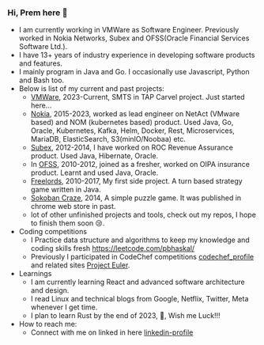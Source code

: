 ### Hi, Prem here 👋

- I am currently working in VMWare as Software Engineer. Previously worked in Nokia Networks, Subex and OFSS(Oracle Financial Services Software Ltd.).
- I have 13+ years of industry experience in developing software products and features.
- I mainly program in Java and Go. I occasionally use Javascript, Python and Bash too.
- Below is list of my current and past projects:
  -  [VMWare](https://www.vmware.com), 2023-Current, SMTS in TAP Carvel project. Just started here...
  -  [Nokia](https://www.nokia.com/), 2015-2023, worked as lead engineer on NetAct (VMware based) and NOM (kubernetes based) product. Used Java, Go, Oracle, Kubernetes, Kafka, Helm, Docker, Rest, Microservices, MariaDB, ElasticSearch, S3(minIO/Noobaa) etc.
  - [Subex](https://www.subex.com/), 2012-2014, I have worked on ROC Revenue Assurance product. Used Java, Hibernate, Oracle.
  - In [OFSS](https://www.linkedin.com/company/oracle-financial-services-software-limited/?originalSubdomain=in), 2010-2012, joined as a fresher, worked on OIPA insurance product. Learnt and used Java, Oracle.
  - [Freelords](https://sourceforge.net/projects/freelords/), 2010-2017, My first side project. A turn based strategy game written in Java.
  - [Sokoban Craze](https://github.com/prembhaskal/sokoban), 2014, A simple puzzle game. It was published in chrome web store in past.
  - lot of other unfinished projects and tools, check out my repos, I hope to finish them soon 😢.
- Coding competitions
  - I Practice data structure and algorithms to keep my knowledge and coding skills fresh https://leetcode.com/pbhaskal/ 
  - Previously I participated in CodeChef competitions [codechef_profile](https://www.codechef.com/users/defacto) and related sites [Project Euler](https://projecteuler.net/progress=prembhaskal).
- Learnings
  - I am currently learning React and advanced software architecture and design.
  - I read Linux and technical blogs from Google, Netflix, Twitter, Meta whenever I get time.
  - I plan to learn Rust by the end of 2023, 🤞, Wish me Luck!!!
- How to reach me:
  - Connect with me on linked in here [linkedin-profile](https://www.linkedin.com/in/premkumar-bhaskal-aa990a21/)
<!--
**prembhaskal/prembhaskal** is a ✨ _special_ ✨ repository because its `README.md` (this file) appears on your GitHub profile.

Here are some ideas to get you started:

- 🔭 I’m currently working on ...
- 🌱 I’m currently learning ...
- 👯 I’m looking to collaborate on ...
- 🤔 I’m looking for help with ...
- 💬 Ask me about ...
- 📫 How to reach me: ...
- 😄 Pronouns: ...
- ⚡ Fun fact: ...
-->
